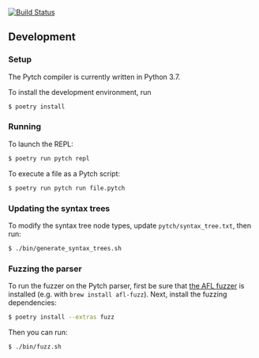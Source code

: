 [![Build Status](https://travis-ci.org/arxanas/pytch.svg?branch=master)](https://travis-ci.org/arxanas/pytch)

## Development

### Setup

The Pytch compiler is currently written in Python 3.7.

To install the development environment, run

```sh
$ poetry install
```

### Running

To launch the REPL:

```sh
$ poetry run pytch repl
```

To execute a file as a Pytch script:

```sh
$ poetry run pytch run file.pytch
```

### Updating the syntax trees

To modify the syntax tree node types, update `pytch/syntax_tree.txt`, then run:

```sh
$ ./bin/generate_syntax_trees.sh
```

### Fuzzing the parser

To run the fuzzer on the Pytch parser, first be sure that [the AFL
fuzzer][afl-fuzz] is installed (e.g. with `brew install afl-fuzz`). Next,
install the fuzzing dependencies:

  [afl-fuzz]: http://lcamtuf.coredump.cx/afl/

```sh
$ poetry install --extras fuzz
```

Then you can run:

```sh
$ ./bin/fuzz.sh
```
